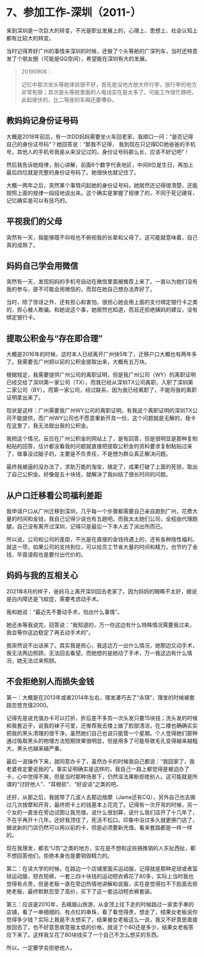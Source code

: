 # 7、参加工作-深圳（2011-）

来到深圳是一次巨大的转变，不光是职业发展上的，心理上、思想上、社会认知上都有比较大的转变。

当时记得弄好广州的事情来深圳的时候，还做了个头等舱的广深列车，当时还特意发了个朋友圈（可能是QQ空间），希望能在深圳有大的发展。

> 20190906：
>
> 记忆中那次坐头等舱体验很不好，首先是没地方放大件行李，放行李的地方非常有限；其次是头等舱里面的人电话实在是太多了，可能工作很忙碌吧，此起彼伏的，比二等座的车厢还要嘈杂。

## 教妈妈记身份证号码

大概是2018年前后，有一次DD妈妈需要坐火车回老家，我顺口一问：“是否记得自己的身份证号码”？她回答说：“那我不记得， 我到现在只记得DD她爸爸的手机号，其他人的手机号我是从来没记过的。身份证号码那么长，应该不好记吧”！

然后我告诉她规律，耐心讲解，前面6个数字代表地区，中间8位是生日，再加上最后四位就是完整的身份证号码了。她很快也就记住了。

大概一两年之后，突然某个事情问起她的身份证号码，她居然还记得很清楚，还能按照上面的规律一段段地说出来。这个确实是掌握了规律了的，不同于死记硬背，记忆确实是可以有技巧的。

## 平视我们的父母

突然有一天，我能够既不仰视也不俯视我的长辈和父母了。这可能就意味着，自己真的成熟了。

## 妈妈自己学会用微信

突然有一天，发现妈妈的手机号自动在微信里面被推荐上来了。一直以为她们没有我的参与，是不可能会用微信的，而现在她自己想办法弄好了。

当时，除了惊讶之外，还有担心和害怕，很担心她会用上面的支付绑定银行卡之类的，担心被人欺骗。和她说这个事，她居然也知道，而且还拒绝姨妈的建议，没有绑定银行卡。

## 提取公积金与“存在即合理”

大概是2016年的时候，这时本人已经离开广州快5年了，迁移户口大概也有两年多了。我需要去广州把以前的公积金提取出来，大概有五万块。

根据规定，我需要提供广州公司的离职证明，但是我广州公司（WY）的离职证明已经交给了深圳第一家公司（TX），而我已经从深圳TX公司离职，入职了深圳第二家公司（BY）。而第一家公司，经过联系，因为我已经离职了，不能将我的离职证明拿出来了。

现状是这样：广州需要我广州WY公司的离职证明，有我这个离职证明的深圳TX公司不能提供，而广州WY公司也不愿意重新开具一份，这个问题就是无解的，我卡在这里了，我无法取出我的公积金。

我把这个情况，反应在广州公积金的网站上了，是有回答，但是很明显是那种复制粘贴的回答，估计都没看我的问题就直接把提取公积金的资料要求复制粘贴过来了，做事没过脑子的，主要是不负责任，不是想为群众真正解决问题。

最终我被逼的没办法了，求助万能的淘宝，搞定了，成果打破了上面的死锁，取出了自己公积金。好像是五十块钱，就解决了我纠结了很长时间的问题。

## 从户口迁移看公司福利差距

我申请户口从广州迁移到深圳，几乎每一个步骤都需要自己亲自跑到广州，花费大量的时间和金钱，我自己记得少说也有五趟吧。而我太太她们公司，全程由代理跑腿，自己没有离开过深圳，记得只是最后一下本人去了派出所而已。

所以说，公司和公司的差距，不光是在直接的金钱待遇上的，还有各种隐性福利。就这一项，如果公司的支持到位，可以给员工节省大量的时间和精力，也节约了金钱，毕竟请假也是要付出代价的。

## 妈妈与我的互相关心

2021年8月的样子，爸妈马上离开深圳回去老家了。因为妈妈的眼睛不太好，据说是白内障还是飞蚊症，需要考虑动手术。

我和她说：“最近先不要动手术，怕出什么事情”。

她还未等我说完，回答说：“我知道的，万一你这边有什么特殊情况需要我过来，我会等你这边稳定了再去动手术的”。

我突然说不出话来了。其实我是担心，我这边万一出什么情况，她那边又动手术，我无法两边照顾，无法回去看望。而她想的是她动了手术，万一我这边有什么情况，她无法过来照顾。

## 不会拒绝别人而损失金钱

第一：大概是在2013年或者2014年左右，理发凑巧去了“永琪”，理发的时候被套路忽悠充值2000。

记得先是说充值办卡可以打折，折后差不多剪一次头发只要15块钱；洗头发的时候和我套近乎，说我的袜子可爱，还推荐我去楼上做了脸部清洁，在二楼也确确实实把我的黑头清理的很干净，虽然她们自己也说只能管一个星期。个人觉得她们那种通过吸取黑头的物理方法短期效果很明显，但是用多了可能导致毛孔变得越来越粗大，黑头也越来越严重。

最后一波操作下来，就同意办卡了，虽然办卡的时候我自己都说：“我回家了，我老婆肯定要说我的”。事实证明确实是这样的，我自己一路上都觉得是被迫办了卡，心中觉得不爽，但是当时那种场景下，仍然没法果断拒绝别人。这可能就是所谓的“讨好他人”、“耳根软”、“好说话”之类的吧。

还好，从那之后，我就带了几波人去那边按摩（Jame还有CQ），另外自己也去做过几次按摩和开背，最终把卡上的钱基本上花完了。记得有一次开背的时候，另一个女的一直坐在旁边试图让我充值，说什么很划算，说什么我们店开了十几年了，不在乎再开十几年。还好我顶住了，死活不松口。印象中没过多久就更换门店了，据说新的门店仍然可以用以前的卡，但是必须要新充值。看来套路都是一样一样的。

现在我理发，都去“U剪”之类的地方，实在是不想和这些搞推销的人东扯西扯，都不想回答他们，拒绝本身也是要销毁精力的。

第二：在读大学的时候，在路边一个店铺里面买运动服，记得就是那种足球或者篮球运动服，短衣短裤，一套三四十块钱的运动短衣裤花了80多，实际上当时我也觉得有点贵，但是老板一直在旁边热情地讲解和说服，实在是觉得拉不下脸面去拒绝老板，最终默默忍受了高价，买下了这一套运动短衣裤套装。

第三：应该是2010年，去峨眉山旅游，从金顶上往下走的时候路过一家卖手串的店铺，看了一串细细的、有点红的串珠，看了看觉得贵，想走了，结果女老板说你觉得多少钱？实际上我是不太想买了，结果被女老板这么一说，我又不好意思直接放回去了，也不好意思故意报太低的价格，就说了个80还是多少，结果女老板答应下来了。这样我又花了80块钱买了一个自己不怎么想买的东西。

所以，一定要学会拒绝他人。

